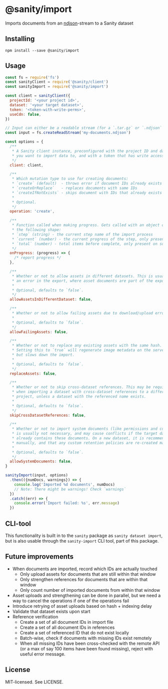 # @sanity/import

Imports documents from an [ndjson](https://github.com/ndjson/ndjson-spec)-stream to a Sanity dataset

## Installing

```
npm install --save @sanity/import
```

## Usage

```js
const fs = require('fs')
const sanityClient = require('@sanity/client')
const sanityImport = require('@sanity/import')

const client = sanityClient({
  projectId: '<your project id>',
  dataset: '<your target dataset>',
  token: '<token-with-write-perms>',
  useCdn: false,
})

// Input can either be a readable stream (for a `.tar.gz` or `.ndjson` file), a folder location (string), or an array of documents
const input = fs.createReadStream('my-documents.ndjson')

const options = {
  /**
   * A Sanity client instance, preconfigured with the project ID and dataset
   * you want to import data to, and with a token that has write access.
   */
  client: client,

  /**
   * Which mutation type to use for creating documents:
   * `create` (default)  - throws error if document IDs already exists
   * `createOrReplace`   - replaces documents with same IDs
   * `createIfNotExists` - skips document with IDs that already exists
   *
   * Optional.
   */
  operation: 'create',

  /**
   * Function called when making progress. Gets called with an object of
   * the following shape:
   * `step` (string) - the current step name of the import process
   * `current` (number) - the current progress of the step, only present on some steps
   * `total` (number) - total items before complete, only present on some steps
   */
  onProgress: (progress) => {
    /* report progress */
  },

  /**
   * Whether or not to allow assets in different datasets. This is usually
   * an error in the export, where asset documents are part of the export.
   *
   * Optional, defaults to `false`.
   */
  allowAssetsInDifferentDataset: false,

  /**
   * Whether or not to allow failing assets due to download/upload errors.
   *
   * Optional, defaults to `false`.
   */
  allowFailingAssets: false,

  /**
   * Whether or not to replace any existing assets with the same hash.
   * Setting this to `true` will regenerate image metadata on the server,
   * but slows down the import.
   *
   * Optional, defaults to `false`.
   */
  replaceAssets: false,

  /**
   * Whether or not to skip cross-dataset references. This may be required
   * when importing a dataset with cross-dataset references to a different
   * project, unless a dataset with the referenced name exists.
   *
   * Optional, defaults to `false`.
   */
  skipCrossDatasetReferences: false,

  /**
   * Whether or not to import system documents (like permissions and custom retention). This
   * is usually not necessary, and may cause conflicts if the target dataset
   * already contains these documents. On a new dataset, it is recommended that roles are re-created
   * manually, and that any custom retention policies are re-created manually.
   *
   * Optional, defaults to `false`.
   */
  allowSystemDocuments: false,
}

sanityImport(input, options)
  .then(({numDocs, warnings}) => {
    console.log('Imported %d documents', numDocs)
    // Note: There might be warnings! Check `warnings`
  })
  .catch((err) => {
    console.error('Import failed: %s', err.message)
  })
```

## CLI-tool

This functionality is built in to the `sanity` package as `sanity dataset import`, but is also usable through the `sanity-import` CLI tool, part of this package.

## Future improvements

- When documents are imported, record which IDs are actually touched
  - Only upload assets for documents that are still within that window
  - Only strengthen references for documents that are within that window
  - Only count number of imported documents from within that window
- Asset uploads and strengthening can be done in parallel, but we need a way to cancel the operations if one of the operations fail
- Introduce retrying of asset uploads based on hash + indexing delay
- Validate that dataset exists upon start
- Reference verification
  - Create a set of all document IDs in import file
  - Create a set of all document IDs in references
  - Create a set of referenced ID that do not exist locally
  - Batch-wise, check if documents with missing IDs exist remotely
  - When all missing IDs have been cross-checked with the remote API
    (or a max of say 100 items have been found missing), reject with
    useful error message.

## License

MIT-licensed. See LICENSE.
